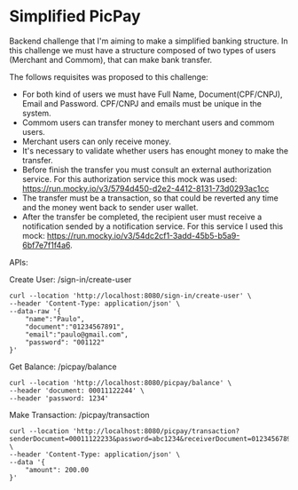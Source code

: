 # Simplified PicPay
Backend challenge that I'm aiming to make a simplified banking structure. In this challenge we must have a structure composed of two types of users (Merchant and Commom), that can make bank transfer.

The follows requisites was proposed to this challenge:

- For both kind of users we must have Full Name, Document(CPF/CNPJ), Email and Password. CPF/CNPJ and emails must be unique in the system. 
- Commom users can transfer money to merchant users and commom users.
- Merchant users can only receive money.
- It's necessary to validate whether users has enought money to make the transfer.
- Before finish the transfer you must consult an external authorization service. For this authorization service this mock was used: https://run.mocky.io/v3/5794d450-d2e2-4412-8131-73d0293ac1cc
- The transfer must be a transaction, so that could be reverted any time and the money went back to sender user wallet.
- After the transfer be completed, the recipient user must receive a notification sended by a notification service. For this service I used this mock: https://run.mocky.io/v3/54dc2cf1-3add-45b5-b5a9-6bf7e7f1f4a6.


APIs:

Create User: /sign-in/create-user

```
curl --location 'http://localhost:8080/sign-in/create-user' \
--header 'Content-Type: application/json' \
--data-raw '{
    "name":"Paulo",
    "document":"01234567891",
    "email":"paulo@gmail.com",
    "password": "001122"
}'
```

Get Balance: /picpay/balance
 
```
curl --location 'http://localhost:8080/picpay/balance' \
--header 'document: 00011122244' \
--header 'password: 1234'
```

Make Transaction: /picpay/transaction

```
curl --location 'http://localhost:8080/picpay/transaction?senderDocument=00011122233&password=abc1234&receiverDocument=01234567891' \
--header 'Content-Type: application/json' \
--data '{
    "amount": 200.00
}'
```
